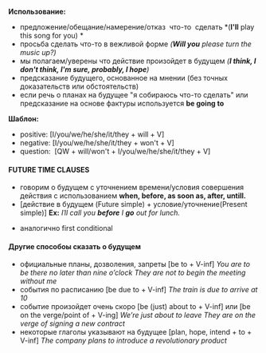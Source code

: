 **Использование:**
- предложение/обещание/намерение/отказ  что-то  сделать *(**I'll** play this song for you) *
- просьба сделать что-то в вежливой форме *(**Will you** please turn the music up?)*
- мы полагаем/уверены что действие произойдет в будущем *(**I think, I don't think, I'm sure, probably, I hope**)*
- предсказание будущего, основанное на мнении (без точных доказательств или обстоятельств)
- если речь о планах на будущее "я собираюсь что-то сделать" или предсказание на основе фактуры используется **be going to**

**Шаблон:**
- positive: [I/you/we/he/she/it/they + will + V]    
- negative: [I/you/we/he/she/it/they + won't + V]
- question:  [QW + will/won't + I/you/we/he/she/it/they + V]

#### FUTURE TIME CLAUSES
- говорим о будущем с уточнением времени/условия совершения действия с использованием **when, before, as soon as, after, untill.**
- [действие в будущем (Future simple) + условие/уточнение(Present simple)]
    **Ex:** *Iˈll call you **before** I **go** out for lunch.*
* аналогично first conditional

#### Другие способоы сказать о будущем
* официальные планы, дозволения, запреты [be to + V-inf]
	*You are to be there no later than nine o’clock*
	*They are not to begin the meeting without me*
* события по расписанию [be due to + V-inf]
	*The train is due to arrive at 10*
* событие произойдет очень скоро [be (just) about to + V-inf] или [be on the verge/point of + V-ing]
	*We’re just about to leave*
	*They are on the verge of signing a new contract*
* некоторые глаголы указывают на будущее [plan, hope, intend + to + V-inf]
	*The company plans to introduce a revolutionary product*
	